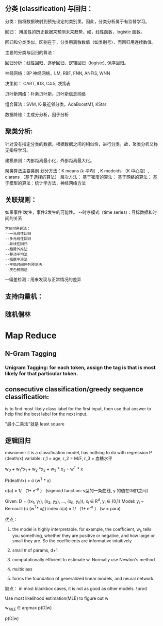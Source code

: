 ## 分类 (classification) 与回归：

分类：指将数据映射到预先设定的类别里。因此，分类分析属于有监督学习。

回归： 用属性的历史数据来预测未来趋势。如，线性函数，logistic 函数。

回归和分类类似，区别在于，分类用离散数值（如类别号），而回归用连续数值。


<black>主要的分类与回归的算法：</black>

回归分析：线性回归、逐步回归、逻辑回归（logistc), 保序回归。

神经网络：BP 神经网络，LM, RBF, FNN, ANFIS, WNN

决策树： CART, ID3, C4.5, 决策表

贝叶斯网络：朴素贝叶斯，贝叶斯信念网络

组合算法：SVM, K-最近邻分类，AdaBoostM1, KStar

数据降维：主成分分析，因子分析



## 聚类分析: 

针对没有指定分类的数据，根据数据之间的相似性，进行分类。故，聚类分析又称无指导学习。

建模原则：内部距离最小化，外部距离最大化。

<black>聚类算法主要类别</black>
划分方法：K means (k 平均）, K medoids （K 中心店）, clarans （基于选择的算法）
层次方法：
基于密度的算法：
基于网络的算法：
基于模型的算法：统计学方法，神经网络方法


## 关联规则：
如果事件1发生，事件2发生的可能性。
--时序模式（time series)：目标数据和时间的关系

	常见时序算法：
	--一元线性回归
	--多元线性回归
	--非线性回归
	--趋势外推法
	--移动平均法
	--指数平滑法
	--平稳时间序列预测法
	--灰色预测法

--偏差检测：用来发现与正常情况的差异


## 支持向量机：

## 随机僧林

# Map Reduce


## N-Gram Tagging
### Unigram Tagging: for each token, assign the tag is that is most likely for that particular token. 

## consecutive classification/greedy sequence classification: 
is to find most likely class label for the first input, then use that answer to help find the best label for the next input. 

 "最小二乘法"就是 least square


## 逻辑回归
misnomer: it is a classification model, has nothing to do with regression
P (death/x)
variable: r_1 = age, r_2 = M/F, r_3 = 血糖水平

w<sub>0</sub> + w<sub>1</sub>*x<sub>1</sub> + 
w<sub>2</sub> *x<sub>2</sub> + w<sub>3</sub> * x<sub>3 </sub>
= w<sup>T</sup> * x

P(death/x) = σ (w<sup>T</sup> * x)

σ(a) = 1/ （1+ e<sup>-a</sup> ）   (sigmoid function: s型的一条曲线, y 的值在0和1之间）

Given: D = ((x<sub>1</sub>, y<sub>1</sub>), (x<sub>2</sub>, y<sub>2</sub>),
..., (x<sub>n</sub>, y<sub>n</sub>)),
x<sub>i</sub> ∈ R<sup>d</sup>, y<sub>i</sub> ∈ {0,1}
Model: 
y<sub>i</sub> ~ Bernoulli (σ (w<sup>T</sup>* x<sub>i</sub>)) index
σ(a) = 1/ （1+ e<sup>-a</sup> ）  (w = para)

优点：
1. the model is highly interpretable. for example, the coefficient, w<sub>i</sub>,
tells you something, whether they are positive or negative, and how large or small they are. So the coefficients are informative intuitively

2. small # of params, d+1

3. computationally efficient to estimate w. Normally use Newton's method

4. multiclass

5. forms the foundation of generalized linear models, and neural network.


缺点：
in most blackbox cases, it is not as good as other models. 
 \prod 
 
Use most likelihood estimation(MLE) to figure out w

w<sub>MLE</sub> ∈ argmax p(D|w)

p(D|w)
 
<br> 
 </br>
